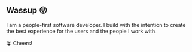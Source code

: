 ## Wassup 😜

I am a people-first software developer. I build with the intention to create the best experience for the users and the people I work with.

🪴 Cheers!
